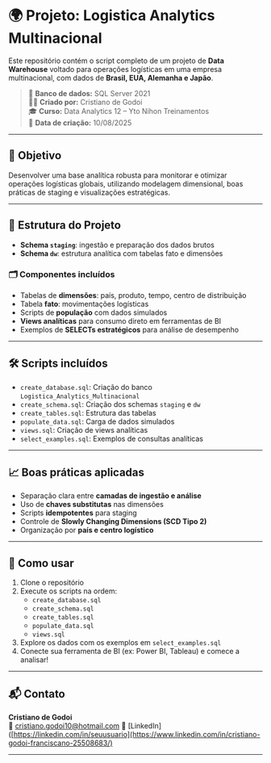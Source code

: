 # 🌍 Projeto: Logistica Analytics Multinacional

Este repositório contém o script completo de um projeto de **Data Warehouse** voltado para operações logísticas em uma empresa multinacional, com dados de **Brasil, EUA, Alemanha e Japão**.

> 🧠 **Banco de dados:** SQL Server 2021  
> 👨‍💻 **Criado por:** Cristiano de Godoi  
> 🎓 **Curso:** Data Analytics 12 – Yto Nihon Treinamentos  
> 📅 **Data de criação:** 10/08/2025

---

## 🚀 Objetivo

Desenvolver uma base analítica robusta para monitorar e otimizar operações logísticas globais, utilizando modelagem dimensional, boas práticas de staging e visualizações estratégicas.

---

## 🧱 Estrutura do Projeto

- **Schema `staging`**: ingestão e preparação dos dados brutos
- **Schema `dw`**: estrutura analítica com tabelas fato e dimensões

### 🗂️ Componentes incluídos

- Tabelas de **dimensões**: país, produto, tempo, centro de distribuição
- Tabela **fato**: movimentações logísticas
- Scripts de **população** com dados simulados
- **Views analíticas** para consumo direto em ferramentas de BI
- Exemplos de **SELECTs estratégicos** para análise de desempenho

---

## 🛠️ Scripts incluídos

- `create_database.sql`: Criação do banco `Logistica_Analytics_Multinacional`
- `create_schema.sql`: Criação dos schemas `staging` e `dw`
- `create_tables.sql`: Estrutura das tabelas
- `populate_data.sql`: Carga de dados simulados
- `views.sql`: Criação de views analíticas
- `select_examples.sql`: Exemplos de consultas analíticas

---

## 📈 Boas práticas aplicadas

- Separação clara entre **camadas de ingestão e análise**
- Uso de **chaves substitutas** nas dimensões
- Scripts **idempotentes** para staging
- Controle de **Slowly Changing Dimensions (SCD Tipo 2)**
- Organização por **país e centro logístico**

---

## 🧪 Como usar

1. Clone o repositório
2. Execute os scripts na ordem:
   - `create_database.sql`
   - `create_schema.sql`
   - `create_tables.sql`
   - `populate_data.sql`
   - `views.sql`
3. Explore os dados com os exemplos em `select_examples.sql`
4. Conecte sua ferramenta de BI (ex: Power BI, Tableau) e comece a analisar!

---

## 📬 Contato

**Cristiano de Godoi**  
📧 cristiano.godoi10@hotmail.com
🔗 [LinkedIn]([https://linkedin.com/in/seuusuario](https://www.linkedin.com/in/cristiano-godoi-franciscano-25508683/)

---
